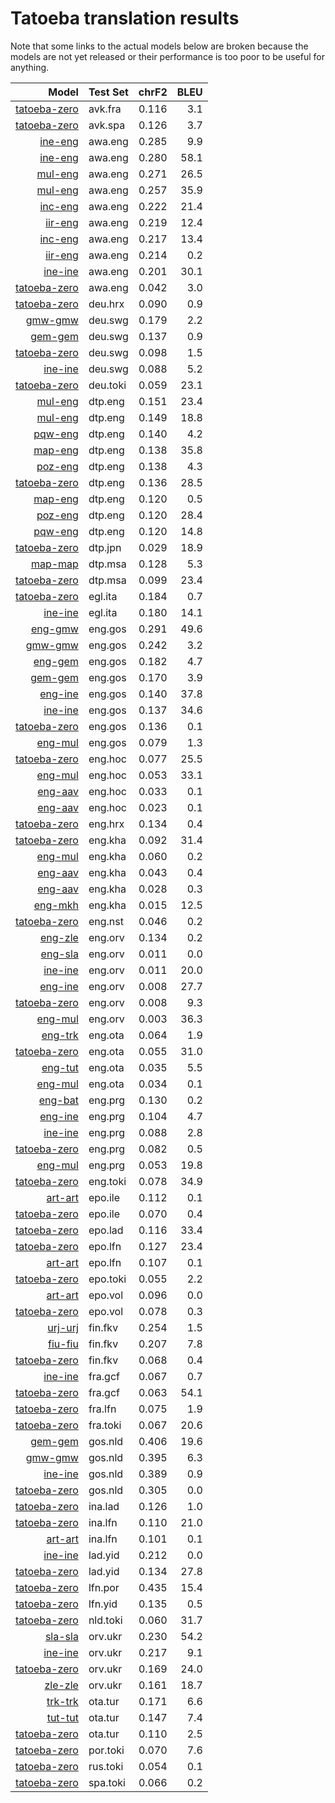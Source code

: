 # Tatoeba translation results

Note that some links to the actual models below are broken
because the models are not yet released or their performance is too poor
to be useful for anything.

| Model                 | Test Set   | chrF2      | BLEU     |
|----------------------:|------------|-----------:|---------:|
| [tatoeba-zero](../models/tatoeba-zero) | avk.fra | 0.116 | 3.1 |
| [tatoeba-zero](../models/tatoeba-zero) | avk.spa | 0.126 | 3.7 |
| [ine-eng](../models/ine-eng) | awa.eng | 0.285 | 9.9 |
| [ine-eng](../models/ine-eng) | awa.eng | 0.280 | 58.1 |
| [mul-eng](../models/mul-eng) | awa.eng | 0.271 | 26.5 |
| [mul-eng](../models/mul-eng) | awa.eng | 0.257 | 35.9 |
| [inc-eng](../models/inc-eng) | awa.eng | 0.222 | 21.4 |
| [iir-eng](../models/iir-eng) | awa.eng | 0.219 | 12.4 |
| [inc-eng](../models/inc-eng) | awa.eng | 0.217 | 13.4 |
| [iir-eng](../models/iir-eng) | awa.eng | 0.214 | 0.2 |
| [ine-ine](../models/ine-ine) | awa.eng | 0.201 | 30.1 |
| [tatoeba-zero](../models/tatoeba-zero) | awa.eng | 0.042 | 3.0 |
| [tatoeba-zero](../models/tatoeba-zero) | deu.hrx | 0.090 | 0.9 |
| [gmw-gmw](../models/gmw-gmw) | deu.swg | 0.179 | 2.2 |
| [gem-gem](../models/gem-gem) | deu.swg | 0.137 | 0.9 |
| [tatoeba-zero](../models/tatoeba-zero) | deu.swg | 0.098 | 1.5 |
| [ine-ine](../models/ine-ine) | deu.swg | 0.088 | 5.2 |
| [tatoeba-zero](../models/tatoeba-zero) | deu.toki | 0.059 | 23.1 |
| [mul-eng](../models/mul-eng) | dtp.eng | 0.151 | 23.4 |
| [mul-eng](../models/mul-eng) | dtp.eng | 0.149 | 18.8 |
| [pqw-eng](../models/pqw-eng) | dtp.eng | 0.140 | 4.2 |
| [map-eng](../models/map-eng) | dtp.eng | 0.138 | 35.8 |
| [poz-eng](../models/poz-eng) | dtp.eng | 0.138 | 4.3 |
| [tatoeba-zero](../models/tatoeba-zero) | dtp.eng | 0.136 | 28.5 |
| [map-eng](../models/map-eng) | dtp.eng | 0.120 | 0.5 |
| [poz-eng](../models/poz-eng) | dtp.eng | 0.120 | 28.4 |
| [pqw-eng](../models/pqw-eng) | dtp.eng | 0.120 | 14.8 |
| [tatoeba-zero](../models/tatoeba-zero) | dtp.jpn | 0.029 | 18.9 |
| [map-map](../models/map-map) | dtp.msa | 0.128 | 5.3 |
| [tatoeba-zero](../models/tatoeba-zero) | dtp.msa | 0.099 | 23.4 |
| [tatoeba-zero](../models/tatoeba-zero) | egl.ita | 0.184 | 0.7 |
| [ine-ine](../models/ine-ine) | egl.ita | 0.180 | 14.1 |
| [eng-gmw](../models/eng-gmw) | eng.gos | 0.291 | 49.6 |
| [gmw-gmw](../models/gmw-gmw) | eng.gos | 0.242 | 3.2 |
| [eng-gem](../models/eng-gem) | eng.gos | 0.182 | 4.7 |
| [gem-gem](../models/gem-gem) | eng.gos | 0.170 | 3.9 |
| [eng-ine](../models/eng-ine) | eng.gos | 0.140 | 37.8 |
| [ine-ine](../models/ine-ine) | eng.gos | 0.137 | 34.6 |
| [tatoeba-zero](../models/tatoeba-zero) | eng.gos | 0.136 | 0.1 |
| [eng-mul](../models/eng-mul) | eng.gos | 0.079 | 1.3 |
| [tatoeba-zero](../models/tatoeba-zero) | eng.hoc | 0.077 | 25.5 |
| [eng-mul](../models/eng-mul) | eng.hoc | 0.053 | 33.1 |
| [eng-aav](../models/eng-aav) | eng.hoc | 0.033 | 0.1 |
| [eng-aav](../models/eng-aav) | eng.hoc | 0.023 | 0.1 |
| [tatoeba-zero](../models/tatoeba-zero) | eng.hrx | 0.134 | 0.4 |
| [tatoeba-zero](../models/tatoeba-zero) | eng.kha | 0.092 | 31.4 |
| [eng-mul](../models/eng-mul) | eng.kha | 0.060 | 0.2 |
| [eng-aav](../models/eng-aav) | eng.kha | 0.043 | 0.4 |
| [eng-aav](../models/eng-aav) | eng.kha | 0.028 | 0.3 |
| [eng-mkh](../models/eng-mkh) | eng.kha | 0.015 | 12.5 |
| [tatoeba-zero](../models/tatoeba-zero) | eng.nst | 0.046 | 0.2 |
| [eng-zle](../models/eng-zle) | eng.orv | 0.134 | 0.2 |
| [eng-sla](../models/eng-sla) | eng.orv | 0.011 | 0.0 |
| [ine-ine](../models/ine-ine) | eng.orv | 0.011 | 20.0 |
| [eng-ine](../models/eng-ine) | eng.orv | 0.008 | 27.7 |
| [tatoeba-zero](../models/tatoeba-zero) | eng.orv | 0.008 | 9.3 |
| [eng-mul](../models/eng-mul) | eng.orv | 0.003 | 36.3 |
| [eng-trk](../models/eng-trk) | eng.ota | 0.064 | 1.9 |
| [tatoeba-zero](../models/tatoeba-zero) | eng.ota | 0.055 | 31.0 |
| [eng-tut](../models/eng-tut) | eng.ota | 0.035 | 5.5 |
| [eng-mul](../models/eng-mul) | eng.ota | 0.034 | 0.1 |
| [eng-bat](../models/eng-bat) | eng.prg | 0.130 | 0.2 |
| [eng-ine](../models/eng-ine) | eng.prg | 0.104 | 4.7 |
| [ine-ine](../models/ine-ine) | eng.prg | 0.088 | 2.8 |
| [tatoeba-zero](../models/tatoeba-zero) | eng.prg | 0.082 | 0.5 |
| [eng-mul](../models/eng-mul) | eng.prg | 0.053 | 19.8 |
| [tatoeba-zero](../models/tatoeba-zero) | eng.toki | 0.078 | 34.9 |
| [art-art](../models/art-art) | epo.ile | 0.112 | 0.1 |
| [tatoeba-zero](../models/tatoeba-zero) | epo.ile | 0.070 | 0.4 |
| [tatoeba-zero](../models/tatoeba-zero) | epo.lad | 0.116 | 33.4 |
| [tatoeba-zero](../models/tatoeba-zero) | epo.lfn | 0.127 | 23.4 |
| [art-art](../models/art-art) | epo.lfn | 0.107 | 0.1 |
| [tatoeba-zero](../models/tatoeba-zero) | epo.toki | 0.055 | 2.2 |
| [art-art](../models/art-art) | epo.vol | 0.096 | 0.0 |
| [tatoeba-zero](../models/tatoeba-zero) | epo.vol | 0.078 | 0.3 |
| [urj-urj](../models/urj-urj) | fin.fkv | 0.254 | 1.5 |
| [fiu-fiu](../models/fiu-fiu) | fin.fkv | 0.207 | 7.8 |
| [tatoeba-zero](../models/tatoeba-zero) | fin.fkv | 0.068 | 0.4 |
| [ine-ine](../models/ine-ine) | fra.gcf | 0.067 | 0.7 |
| [tatoeba-zero](../models/tatoeba-zero) | fra.gcf | 0.063 | 54.1 |
| [tatoeba-zero](../models/tatoeba-zero) | fra.lfn | 0.075 | 1.9 |
| [tatoeba-zero](../models/tatoeba-zero) | fra.toki | 0.067 | 20.6 |
| [gem-gem](../models/gem-gem) | gos.nld | 0.406 | 19.6 |
| [gmw-gmw](../models/gmw-gmw) | gos.nld | 0.395 | 6.3 |
| [ine-ine](../models/ine-ine) | gos.nld | 0.389 | 0.9 |
| [tatoeba-zero](../models/tatoeba-zero) | gos.nld | 0.305 | 0.0 |
| [tatoeba-zero](../models/tatoeba-zero) | ina.lad | 0.126 | 1.0 |
| [tatoeba-zero](../models/tatoeba-zero) | ina.lfn | 0.110 | 21.0 |
| [art-art](../models/art-art) | ina.lfn | 0.101 | 0.1 |
| [ine-ine](../models/ine-ine) | lad.yid | 0.212 | 0.0 |
| [tatoeba-zero](../models/tatoeba-zero) | lad.yid | 0.134 | 27.8 |
| [tatoeba-zero](../models/tatoeba-zero) | lfn.por | 0.435 | 15.4 |
| [tatoeba-zero](../models/tatoeba-zero) | lfn.yid | 0.135 | 0.5 |
| [tatoeba-zero](../models/tatoeba-zero) | nld.toki | 0.060 | 31.7 |
| [sla-sla](../models/sla-sla) | orv.ukr | 0.230 | 54.2 |
| [ine-ine](../models/ine-ine) | orv.ukr | 0.217 | 9.1 |
| [tatoeba-zero](../models/tatoeba-zero) | orv.ukr | 0.169 | 24.0 |
| [zle-zle](../models/zle-zle) | orv.ukr | 0.161 | 18.7 |
| [trk-trk](../models/trk-trk) | ota.tur | 0.171 | 6.6 |
| [tut-tut](../models/tut-tut) | ota.tur | 0.147 | 7.4 |
| [tatoeba-zero](../models/tatoeba-zero) | ota.tur | 0.110 | 2.5 |
| [tatoeba-zero](../models/tatoeba-zero) | por.toki | 0.070 | 7.6 |
| [tatoeba-zero](../models/tatoeba-zero) | rus.toki | 0.054 | 0.1 |
| [tatoeba-zero](../models/tatoeba-zero) | spa.toki | 0.066 | 0.2 |

